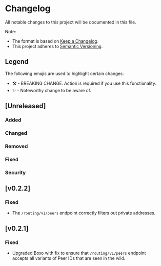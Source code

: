 # Changelog

All notable changes to this project will be documented in this file.

Note:
* The format is based on [Keep a Changelog](https://keepachangelog.com/en/1.1.0/).
* This project adheres to [Semantic Versioning](https://semver.org/spec/v2.0.0.html).

## Legend
The following emojis are used to highlight certain changes:
* 🛠 - BREAKING CHANGE.  Action is required if you use this functionality.
* ✨ - Noteworthy change to be aware of.

## [Unreleased]

### Added

### Changed

### Removed

### Fixed

### Security

## [v0.2.2]

### Fixed

- The `/routing/v1/peers` endpoint correctly filters out private addresses.

## [v0.2.1]

### Fixed

- Upgraded Boxo with fix to ensure that `/routing/v1/peers` endpoint accepts all variants of Peer IDs that are seen in the wild.
